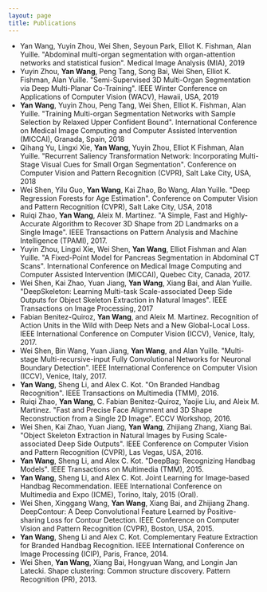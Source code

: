 ```yaml
---
layout: page
title: Publications
---
```

- </b>Yan Wang</b>, Yuyin Zhou, Wei Shen, Seyoun Park, Elliot K. Fishman, Alan Yuille. "Abdominal multi-organ segmentation with organ-attention networks and statistical fusion". Medical Image Analysis (MIA), 2019
- Yuyin Zhou, <b>Yan Wang</b>, Peng Tang, Song Bai, Wei Shen, Elliot K. Fishman, Alan Yuille. "Semi-Supervised 3D Multi-Organ Segmentation via Deep Multi-Planar Co-Training". IEEE Winter Conference on Applications of Computer Vision (WACV), Hawaii, USA, 2019 
- <b>Yan Wang</b>, Yuyin Zhou, Peng Tang, Wei Shen, Elliot K. Fishman, Alan Yuille. "Training Multi-organ Segmentation Networks with Sample Selection by Relaxed Upper Confident Bound". International Conference on Medical Image Computing and Computer Assisted Intervention (MICCAI), Granada, Spain, 2018
- Qihang Yu, Lingxi Xie, <b>Yan Wang</b>, Yuyin Zhou, Elliot K Fishman, Alan Yuille. "Recurrent Saliency Transformation Network: Incorporating Multi-Stage Visual Cues for Small Organ Segmentation". Conference on Computer Vision and Pattern Recognition (CVPR), Salt Lake City, USA, 2018
- Wei Shen, Yilu Guo, <b>Yan Wang</b>, Kai Zhao, Bo Wang, Alan Yuille. "Deep Regression Forests for Age Estimation". Conference on Computer Vision and Pattern Recognition (CVPR), Salt Lake City, USA, 2018
- Ruiqi Zhao, <b>Yan Wang</b>, Aleix M. Martinez. "A Simple, Fast and Highly-Accurate Algorithm to Recover 3D Shape from 2D Landmarks on a Single Image". IEEE Transactions on Pattern Analysis and Machine Intelligence (TPAMI), 2017.
- Yuyin Zhou, Lingxi Xie, Wei Shen, <b>Yan Wang</b>, Elliot Fishman and Alan Yuille. "A Fixed-Point Model for Pancreas Segmentation in Abdominal CT Scans". International Conference on Medical Image Computing and Computer Assisted Intervention (MICCAI), Quebec City, Canada, 2017.
- Wei Shen, Kai Zhao, Yuan Jiang, <b>Yan Wang</b>, Xiang Bai, and Alan Yuille. "DeepSkeleton: Learning Multi-task Scale-associated Deep Side Outputs for Object Skeleton Extraction in Natural Images". IEEE Transactions on Image Processing, 2017
- Fabian Benitez-Quiroz, <b>Yan Wang</b>, and Aleix M. Martinez. Recognition of Action Units in the Wild with Deep Nets and a New Global-Local Loss. IEEE International Conference on Computer Vision (ICCV), Venice, Italy, 2017.
- Wei Shen, Bin Wang, Yuan Jiang, <b>Yan Wang</b>, and Alan Yuille. "Multi-stage Multi-recursive-input Fully Convolutional Networks for Neuronal Boundary Detection". IEEE International Conference on Computer Vision (ICCV), Venice, Italy, 2017.
- <b>Yan Wang</b>, Sheng Li, and Alex C. Kot. "On Branded Handbag Recognition". IEEE Transactions on Multimedia (TMM), 2016.
- Ruiqi Zhao, <b>Yan Wang</b>, C. Fabian Benitez-Quiroz, Yaojie Liu, and Aleix M. Martinez. "Fast and Precise Face Alignment and 3D Shape Reconstruction from a Single 2D Image". ECCV Workshop, 2016.
- Wei Shen, Kai Zhao, Yuan Jiang, <b>Yan Wang</b>, Zhijiang Zhang, Xiang Bai. "Object Skeleton Extraction in Natural Images by Fusing Scale-associated Deep Side Outputs". IEEE Conference on Computer Vision and Pattern Recognition (CVPR), Las Vegas, USA, 2016.
- <b>Yan Wang</b>, Sheng Li, and Alex C. Kot. "DeepBag: Recognizing Handbag Models". IEEE Transactions on Multimedia (TMM), 2015.
- <b>Yan Wang</b>, Sheng Li, and Alex C. Kot. Joint Learning for Image-based Handbag Recommendation. IEEE International Conference on Multimedia and Expo (ICME), Torino, Italy, 2015 (Oral).
- Wei Shen, Xinggang Wang, <b>Yan Wang</b>, Xiang Bai, and Zhijiang Zhang. DeepContour: A Deep Convolutional Feature Learned by Positive-sharing Loss for Contour Detection. IEEE Conference on Computer Vision and Pattern Recognition (CVPR), Boston, USA, 2015.
- <b>Yan Wang</b>, Sheng Li and Alex C. Kot. Complementary Feature Extraction for Branded Handbag Recognition. IEEE International Conference on Image Processing (ICIP), Paris, France, 2014.
- Wei Shen, <b>Yan Wang</b>, Xiang Bai, Hongyuan Wang, and Longin Jan Latecki. Shape clustering: Common structure discovery. Pattern Recognition (PR), 2013.
